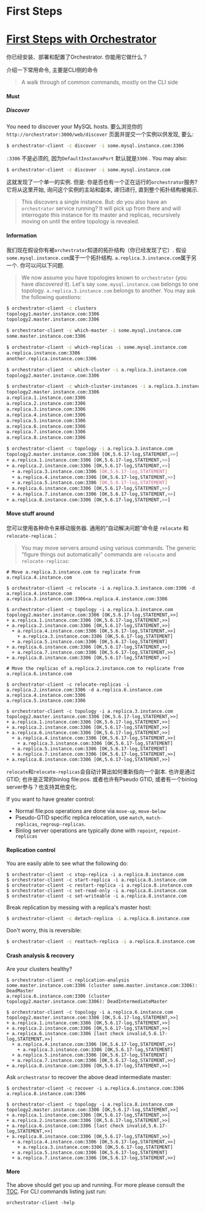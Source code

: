 # First Steps
# [First Steps with Orchestrator](https://github.com/openark/orchestrator/blob/master/docs/first-steps.md)
你已经安装、部署和配置了Orchestrator. 你能用它做什么？

介绍一下常用命令, 主要是CLI侧的命令

> A walk through of common commands, mostly on the CLI side

#### Must
##### Discover
You need to discover your MySQL hosts. 要么浏览你的`http://orchestrator:3000/web/discover` 页面并提交一个实例以供发现, 要么:

```bash
$ orchestrator-client -c discover -i some.mysql.instance.com:3306
```
`:3306` 不是必须的, 因为`DefaultInstancePort` 默认就是`3306` . You may also:

```bash
$ orchestrator-client -c discover -i some.mysql.instance.com
```
这就发现了一个单一的实例. 但是: 你是否也有一个正在运行的`orchestrator`服务? 它将从这里开始, 询问这个实例的主站和副本, 递归进行, 直到整个拓扑结构被揭示.

> This discovers a single instance. But: do you also have an `orchestrator` service running? It will pick up from there and will interrogate this instance for its master and replicas, recursively moving on until the entire topology is revealed.

#### Information
我们现在假设你有被`orchestrator`知道的拓扑结构（你已经发现了它）. 假设`some.mysql.instance.com`属于一个拓扑结构. `a.replica.3.instance.com`属于另一个. 你可以问以下问题.

> We now assume you have topologies known to `orchestrator` (you have *discovered* it). Let's say `some.mysql.instance.com` belongs to one topology. `a.replica.3.instance.com` belongs to another. You may ask the following questions:

```bash
$ orchestrator-client -c clusters
topology1.master.instance.com:3306
topology2.master.instance.com:3306

$ orchestrator-client -c which-master -i some.mysql.instance.com
some.master.instance.com:3306

$ orchestrator-client -c which-replicas -i some.mysql.instance.com
a.replica.instance.com:3306
another.replica.instance.com:3306

$ orchestrator-client -c which-cluster -i a.replica.3.instance.com
topology2.master.instance.com:3306

$ orchestrator-client -c which-cluster-instances -i a.replica.3.instance.com
topology2.master.instance.com:3306
a.replica.1.instance.com:3306
a.replica.2.instance.com:3306
a.replica.3.instance.com:3306
a.replica.4.instance.com:3306
a.replica.5.instance.com:3306
a.replica.6.instance.com:3306
a.replica.7.instance.com:3306
a.replica.8.instance.com:3306

$ orchestrator-client -c topology -i a.replica.3.instance.com
topology2.master.instance.com:3306 [OK,5.6.17-log,STATEMENT,>>]
+ a.replica.1.instance.com:3306 [OK,5.6.17-log,STATEMENT,>>]
+ a.replica.2.instance.com:3306 [OK,5.6.17-log,STATEMENT,>>]
  + a.replica.3.instance.com:3306 [OK,5.6.17-log,STATEMENT]
  + a.replica.4.instance.com:3306 [OK,5.6.17-log,STATEMENT,>>]
  + a.replica.5.instance.com:3306 [OK,5.6.17-log,STATEMENT]
+ a.replica.6.instance.com:3306 [OK,5.6.17-log,STATEMENT,>>]
  + a.replica.7.instance.com:3306 [OK,5.6.17-log,STATEMENT,>>]
+ a.replica.8.instance.com:3306 [OK,5.6.17-log,STATEMENT,>>]

```
#### Move stuff around
您可以使用各种命令来移动服务器. 通用的“自动解决问题”命令是 `relocate` 和 `relocate-replicas`：

> You may move servers around using various commands. The generic "figure things out automatically" commands are `relocate` and `relocate-replicas`:

```Plain Text
# Move a.replica.3.instance.com to replicate from a.replica.4.instance.com

$ orchestrator-client -c relocate -i a.replica.3.instance.com:3306 -d a.replica.4.instance.com
a.replica.3.instance.com:3306<a.replica.4.instance.com:3306

$ orchestrator-client -c topology -i a.replica.3.instance.com
topology2.master.instance.com:3306 [OK,5.6.17-log,STATEMENT,>>]
+ a.replica.1.instance.com:3306 [OK,5.6.17-log,STATEMENT,>>]
+ a.replica.2.instance.com:3306 [OK,5.6.17-log,STATEMENT,>>]
  + a.replica.4.instance.com:3306 [OK,5.6.17-log,STATEMENT,>>]
    + a.replica.3.instance.com:3306 [OK,5.6.17-log,STATEMENT]
  + a.replica.5.instance.com:3306 [OK,5.6.17-log,STATEMENT]
+ a.replica.6.instance.com:3306 [OK,5.6.17-log,STATEMENT,>>]
  + a.replica.7.instance.com:3306 [OK,5.6.17-log,STATEMENT,>>]
+ a.replica.8.instance.com:3306 [OK,5.6.17-log,STATEMENT,>>]

# Move the replicas of a.replica.2.instance.com to replicate from a.replica.6.instance.com

$ orchestrator-client -c relocate-replicas -i a.replica.2.instance.com:3306 -d a.replica.6.instance.com
a.replica.4.instance.com:3306
a.replica.5.instance.com:3306

$ orchestrator-client -c topology -i a.replica.3.instance.com
topology2.master.instance.com:3306 [OK,5.6.17-log,STATEMENT,>>]
+ a.replica.1.instance.com:3306 [OK,5.6.17-log,STATEMENT,>>]
+ a.replica.2.instance.com:3306 [OK,5.6.17-log,STATEMENT,>>]
+ a.replica.6.instance.com:3306 [OK,5.6.17-log,STATEMENT,>>]
  + a.replica.4.instance.com:3306 [OK,5.6.17-log,STATEMENT,>>]
    + a.replica.3.instance.com:3306 [OK,5.6.17-log,STATEMENT]
  + a.replica.5.instance.com:3306 [OK,5.6.17-log,STATEMENT]
  + a.replica.7.instance.com:3306 [OK,5.6.17-log,STATEMENT,>>]
+ a.replica.8.instance.com:3306 [OK,5.6.17-log,STATEMENT,>>]

```
`relocate`和`relocate-replicas`会自动计算出如何重新指向一个副本. 也许是通过GTID; 也许是正常的binlog file:pos. 或者也许有Pseudo GTID, 或者有一个binlog server参与？也支持其他变化.

If you want to have greater control:

* Normal file:pos operations are done via `move-up`, `move-below`
* Pseudo-GTID specific replica relocation, use `match`, `match-replicas`, `regroup-replicas`.
* Binlog server operations are typically done with `repoint`, `repoint-replicas`

#### Replication control
You are easily able to see what the following do:

```Plain Text
$ orchestrator-client -c stop-replica -i a.replica.8.instance.com
$ orchestrator-client -c start-replica -i a.replica.8.instance.com
$ orchestrator-client -c restart-replica -i a.replica.8.instance.com
$ orchestrator-client -c set-read-only -i a.replica.8.instance.com
$ orchestrator-client -c set-writeable -i a.replica.8.instance.com

```
Break replication by messing with a replica's master host:

```bash
$ orchestrator-client -c detach-replica -i a.replica.8.instance.com
```
Don't worry, this is reversible:

```bash
$ orchestrator-client -c reattach-replica -i a.replica.8.instance.com
```
#### Crash analysis & recovery
Are your clusters healthy?

```Plain Text
$ orchestrator-client -c replication-analysis
some.master.instance.com:3306 (cluster some.master.instance.com:3306): DeadMaster
a.replica.6.instance.com:3306 (cluster topology2.master.instance.com:3306): DeadIntermediateMaster

$ orchestrator-client -c topology -i a.replica.6.instance.com
topology2.master.instance.com:3306 [OK,5.6.17-log,STATEMENT,>>]
+ a.replica.1.instance.com:3306 [OK,5.6.17-log,STATEMENT,>>]
+ a.replica.2.instance.com:3306 [OK,5.6.17-log,STATEMENT,>>]
+ a.replica.6.instance.com:3306 [last check invalid,5.6.17-log,STATEMENT,>>]
  + a.replica.4.instance.com:3306 [OK,5.6.17-log,STATEMENT,>>]
    + a.replica.3.instance.com:3306 [OK,5.6.17-log,STATEMENT]
  + a.replica.5.instance.com:3306 [OK,5.6.17-log,STATEMENT]
  + a.replica.7.instance.com:3306 [OK,5.6.17-log,STATEMENT,>>]
+ a.replica.8.instance.com:3306 [OK,5.6.17-log,STATEMENT,>>]

```
Ask `orchestrator` to recover the above dead intermediate master:

```Plain Text
$ orchestrator-client -c recover -i a.replica.6.instance.com:3306
a.replica.8.instance.com:3306

$ orchestrator-client -c topology -i a.replica.8.instance.com
topology2.master.instance.com:3306 [OK,5.6.17-log,STATEMENT,>>]
+ a.replica.1.instance.com:3306 [OK,5.6.17-log,STATEMENT,>>]
+ a.replica.2.instance.com:3306 [OK,5.6.17-log,STATEMENT,>>]
+ a.replica.6.instance.com:3306 [last check invalid,5.6.17-log,STATEMENT,>>]
+ a.replica.8.instance.com:3306 [OK,5.6.17-log,STATEMENT,>>]
  + a.replica.4.instance.com:3306 [OK,5.6.17-log,STATEMENT,>>]
    + a.replica.3.instance.com:3306 [OK,5.6.17-log,STATEMENT]
  + a.replica.5.instance.com:3306 [OK,5.6.17-log,STATEMENT]
  + a.replica.7.instance.com:3306 [OK,5.6.17-log,STATEMENT,>>]

```
#### More
The above should get you up and running. For more please consult the [TOC](https://github.com/Fanduzi/orchestrator-zh-doc/blob/master/TOC.md). For CLI commands listing just run:

```Plain Text
orchestrator-client -help
```
